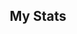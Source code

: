 
<div align="center" gap="4px">
<h2 align="center">My Stats</h2>
<img align="center" src="https://github-profile-summary-cards.vercel.app/api/cards/most-commit-language?username=B1duk&theme=github_dark" alt=""/>
<img align="center" src="https://github-profile-summary-cards.vercel.app/api/cards/stats?username=B1duk&theme=github_dark" alt=""/>



